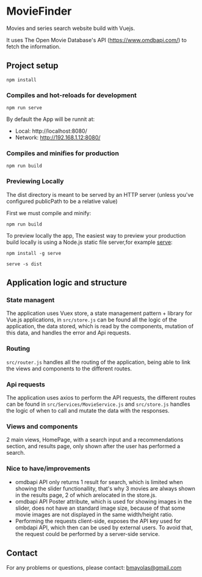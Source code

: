 # MovieFinder
Movies and series search website build with Vuejs. 

It uses The Open Movie Database's API (https://www.omdbapi.com/) to fetch the information. 


## Project setup
```
npm install
```

### Compiles and hot-reloads for development
```
npm run serve
```
By default the App will be runnit at:
  - Local:   http://localhost:8080/
  - Network: http://192.168.1.12:8080/


### Compiles and minifies for production
```
npm run build
```

### Previewing Locally

The dist directory is meant to be served by an HTTP server (unless you've configured publicPath to be a relative value)

First we must compile and minify:
```
npm run build
```
To preview locally the app, The easiest way to preview your production build locally is using a Node.js static file server,for example [serve](https://github.com/zeit/serve):

```
npm install -g serve
```

```
serve -s dist
```

## Application logic and structure

### State managent
The application uses Vuex store, a state management pattern + library for Vue.js applications, in ```src/store.js``` can be found all the logic of the application,
the data stored, which is read by the components, mutation of this data, and handles the error and Api requests.

### Routing
```src/router.js```  handles all the routing of the application, being able to link the views and components to the different routes.

### Api requests
The application uses axios to perform the API requests, the different routes can be found in ```src/Services/MovieService.js``` and ```src/store.js``` handles the logic 
of when to call and mutate the data with the responses.

### Views and components
2 main views, HomePage, with a search input and a recommendations section, and results page, only shown after the user has performed a search.


### Nice to have/improvements
* omdbapi API only returns 1 result for search, which is limited when showing the slider functionallity, that's why  3 movies are always shown in the results page, 2 of which arelocated in the store.js.
* omdbapi API Poster attribute, which is used for showing images in the slider, does not have an standard image size, because of that some movie images are not displayed in the same width/height ratio. 
* Performing the requests client-side, exposes the API key used for ombdapi API, which then can be used by external users. To avoid that, the request could be performed by a server-side service.
  
## Contact
For any problems or questions, please contact:
bmayolas@gmail.com



